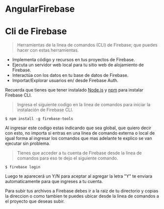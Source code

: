 # AngularFirebase


# Cli de Firebase
>Herramientas de la linea de comandos (CLI) de Firebase; que puedes hacer con estas herramientas.

* Implementa código y recursos en tus proyectos de Firebase.
* Ejecuta un servidor web local para tu sitio web de alojamiento de Firebase.
* Interactúa con los datos en tu base de datos de Firebase.
* Importar/Explorar usuarios en/ desde Firebase Auth.

Recuerda que tienes que tener instalado [Node.js](http://nodejs.org/) y [npm](https://npmjs.org/) para instalar Firebase CLI.

>Ingresa el siguiente codigo en la linea de comandos para iniciar la instalación de Firebase CLI.

```
$ npm install -g firebase-tools
```
Al ingresar este codigo estas indicando que sea global, que quiero decir con esto, no importa si entras en una linea de comando externa o local de igual forma al ingresar los comandos que mas adelante te explico se van ejecutar sin problema.


>Tienes que acceder a tu cuenta de Firebase desde la linea de comandos para eso te dejo el siguiente comando.
```
$ firebase login
```
Luego te aparecerá un Y/N para aceptar al agregar la letra "Y" te enviara automaticamente para que ingreses a tu cuenta.






Para subir tus archivos a Firebase debes ir a la raiz de tu directorio y copias la direccion o como tambien te puedes ubicar desde la linea de comandos a el proyecto que deseas subir.
